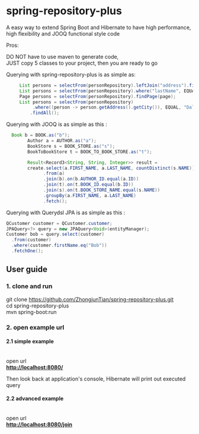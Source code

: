 
# spring-repository-plus

A easy way to extend Spring Boot and Hibernate to have high performance, high flexibility and JOOQ functional style code

Pros:

DO NOT have to use maven to generate code, <br />
JUST copy 5 classes to your project, then you are ready to go <br />

Querying with spring-repository-plus is as simple as:

```JAVA
     List persons = selectFrom(personRepository).leftJoin("address").findAll();
     List persons = selectFrom(personRepository).where("lastName", EQUAL, "Tian").findAll();
     Page persons = selectFrom(personRepository).findPage(page);
     List persons = selectFrom(personRepository)
          .where((person -> person.getAddress().getCity()), EQUAL, "Dallas") //refactory friendly feature :)
         .findAll();
```
Querying with JOOQ is as simple as this : 

```JAVA
  Book b = BOOK.as("b");
        Author a = AUTHOR.as("a");
        BookStore s = BOOK_STORE.as("s");
        BookToBookStore t = BOOK_TO_BOOK_STORE.as("t");

        Result<Record3<String, String, Integer>> result =
        create.select(a.FIRST_NAME, a.LAST_NAME, countDistinct(s.NAME))
              .from(a)
              .join(b).on(b.AUTHOR_ID.equal(a.ID))
              .join(t).on(t.BOOK_ID.equal(b.ID))
              .join(s).on(t.BOOK_STORE_NAME.equal(s.NAME))
              .groupBy(a.FIRST_NAME, a.LAST_NAME)
              .fetch();
```
Querying with Querydsl JPA is as simple as this :

```JAVA
QCustomer customer = QCustomer.customer;
JPAQuery<?> query = new JPAQuery<Void>(entityManager);
Customer bob = query.select(customer)
  .from(customer)
  .where(customer.firstName.eq("Bob"))
  .fetchOne();
```

<h2>User guide</h2>
<h3>1. clone and run</h3>

git clone https://github.com/ZhongjunTian/spring-repository-plus.git <br />
cd spring-repository-plus<br />
mvn spring-boot:run

<h3>2. open example url</h3>

<h4>2.1 simple example</h4><br />
open url <br />
<a href="http://localhost:8080/"><b>http://localhost:8080/</b></a><br />

Then look back at application's console, Hibernate will print out executed query

<h4>2.2 advanced example</h4><br />
open url <br />
<a href="http://localhost:8080/join"><b>http://localhost:8080/join</b></a><br />
